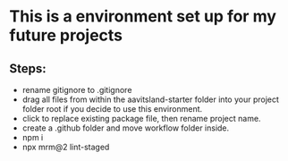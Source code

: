 # This is a environment set up for my future projects

## Steps:
- rename gitignore to .gitignore
- drag all files from within the aavitsland-starter folder into your project folder root if you decide to use this environment.
- click to replace existing package file, then rename project name. 
- create a .github folder and move workflow folder inside.
- npm i
- npx mrm@2 lint-staged
